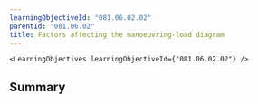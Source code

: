 ```yaml
---
learningObjectiveId: "081.06.02.02"
parentId: "081.06.02"
title: Factors affecting the manoeuvring-load diagram
---
```


```tsx eval
<LearningObjectives learningObjectiveId={"081.06.02.02"} />
```

## Summary
